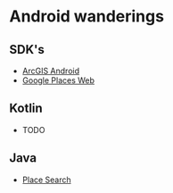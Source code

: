 # Android wanderings

## SDK's
- [ArcGIS Android](https://developers.arcgis.com/android/)
- [Google Places Web](https://developers.google.com/places/web-service/intro)

## Kotlin
- TODO

## Java
- [Place Search](places-search)
